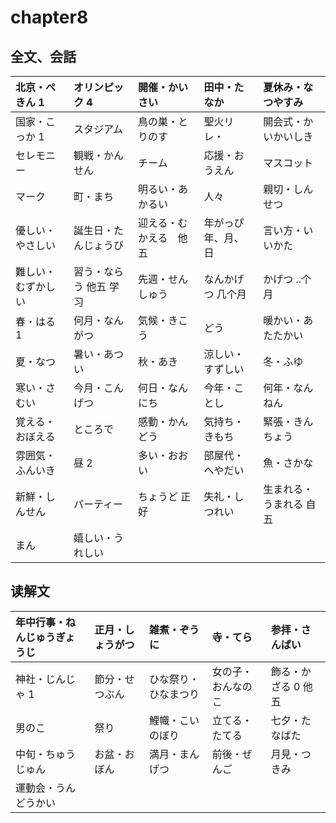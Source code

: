 # chapter8
## 全文、会話
| 北京・ぺきん 1     | オリンピック 4         | 開催・かいさい         | 田中・たなか        | 夏休み・なつやすみ      |
| :----------------- | :--------------------- | :--------------------- | :------------------ | :---------------------- |
| 国家・こっか 1     | スタジアム             | 鳥の巣・とりのす       | 聖火リレ・          | 開会式・かいかいしき    |
| セレモニー         | 観戦・かんせん         | チーム                 | 応援・おうえん      | マスコット              |
| マーク             | 町・まち               | 明るい・あかるい       | 人々                | 親切・しんせつ          |
| 優しい・やさしい   | 誕生日・たんじょうび   | 迎える・むかえる　他五 | 年がっぴ 年、月、日 | 言い方・いいかた        |
| 難しい・むずかしい | 習う・ならう 他五 学习 | 先週・せんしゅう       | なんかげつ  几个月  | かげつ ..个月           |
| 春・はる 1         | 何月・なんがつ         | 気候・きこう           | どう                | 暖かい・あたたかい      |
| 夏・なつ           | 暑い・あつい           | 秋・あき               | 涼しい・すずしい    | 冬・ふゆ                |
| 寒い・さむい       | 今月・こんげつ         | 何日・なんにち         | 今年・ことし        | 何年・なんねん          |
| 覚える・おぼえる   | ところで               | 感動・かんどう         | 気持ち・きもち      | 緊張・きんちょう        |
| 雰囲気・ふんいき   | 昼 2                   | 多い・おおい           | 部屋代・へやだい    | 魚・さかな              |
| 新鮮・しんせん     | パーティー             | ちょうど 正好          | 失礼・しつれい      | 生まれる・うまれる 自五 |
| まん               | 嬉しい・うれしい       |                        |                     |                         |

## 读解文
| 年中行事・ねんじゅうぎょうじ | 正月・しょうがつ | 雑煮・ぞうに         | 寺・てら           | 参拝・さんぱい      |
| :--------------------------- | :--------------- | :------------------- | :----------------- | :------------------ |
| 神社・じんじゃ 1             | 節分・せつぶん   | ひな祭り・ひなまつり | 女の子・おんなのこ | 飾る・かざる 0 他五 |
| 男のこ                       | 祭り             | 鯉幟・こいのぼり     | 立てる・たてる     | 七夕・たなばた      |
| 中旬・ちゅうじゅん           | お盆・おぼん     | 満月・まんげつ       | 前後・ぜんご       | 月見・つきみ        |
| 運動会・うんどうかい         |                  |                      |                    |                     |